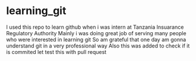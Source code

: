# learning_git
I used this repo to learn github when i was intern at Tanzania Insuarance Regulatory Authority
Mainly i was doing great job of serving many people who were interested in learning git
So am grateful that one day am gonna understand git in a very professional way
Also this was added to check if it is commited
let test this with pull request
